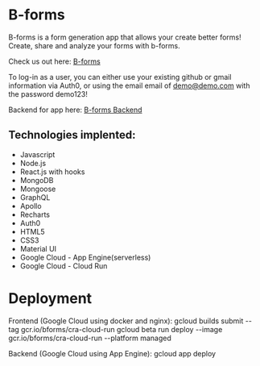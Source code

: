 # B-forms

B-forms is a form generation app that allows your create better forms! Create, share and analyze your forms with b-forms.

Check us out here: [B-forms](https://www.bforms.dev)

To log-in as a user, you can either use your existing github or gmail information via Auth0, or using the email email of demo@demo.com with the password demo123!

Backend for app here: [B-forms Backend](https://github.com/b-tsui/b-forms-api)

## Technologies implented:

- Javascript
- Node.js
- React.js with hooks
- MongoDB
- Mongoose
- GraphQL
- Apollo
- Recharts
- Auth0
- HTML5
- CSS3
- Material UI
- Google Cloud - App Engine(serverless)
- Google Cloud - Cloud Run

# Deployment

Frontend (Google Cloud using docker and nginx):
gcloud builds submit --tag gcr.io/bforms/cra-cloud-run
gcloud beta run deploy --image gcr.io/bforms/cra-cloud-run --platform managed

Backend (Google Cloud using App Engine):
gcloud app deploy

